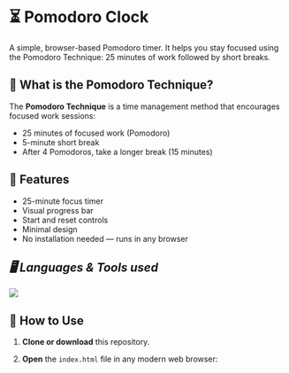 # ⏳ Pomodoro Clock

A simple, browser-based Pomodoro timer. It helps you stay focused using the Pomodoro Technique: 25 minutes of work followed by short breaks.

## 🧠 What is the Pomodoro Technique?

The **Pomodoro Technique** is a time management method that encourages focused work sessions:
- 25 minutes of focused work (Pomodoro)
- 5-minute short break
- After 4 Pomodoros, take a longer break (15 minutes)

## 🚀 Features

- 25-minute focus timer
- Visual progress bar
- Start and reset controls
- Minimal design
- No installation needed — runs in any browser

## ***🖥️ Languages & Tools used***

<p align="left">
  <a href="https://skillicons.dev">
    <img src="https://skillicons.dev/icons?i=html,css,js" />
  </a>
</p>

## 📂 How to Use

1. **Clone or download** this repository.

2. **Open** the `index.html` file in any modern web browser:
